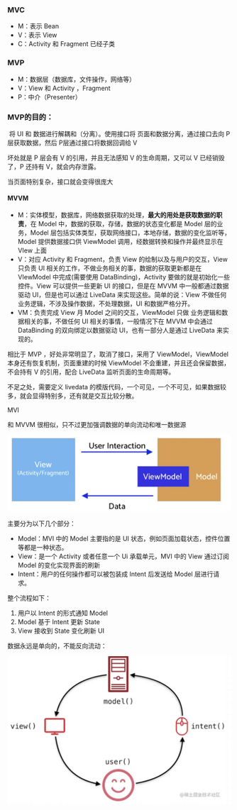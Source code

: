 ### MVC

- M：表示 Bean
- V：表示 View
- C：Activity 和 Fragment 已经子类

### MVP

- M：数据层（数据库，文件操作，网络等）
- V：View 和 Activity ，Fragment
- P：中介（Presenter）

### MVP的目的：

​	将 UI 和 数据进行解耦和（分离）。使用接口将 页面和数据分离，通过接口去向 P 层获取数据，然后 P层通过接口将数据回调给 V

坏处就是 P 层会有 V 的引用，并且无法感知 V 的生命周期，又可以 V 已经销毁了，P 还持有 V，就会内存泄露。

当页面特别复杂，接口就会变得很庞大

#### MVVM

- M：实体模型，数据库，网络数据获取的处理，**最大的用处是获取数据的职责**，在 Model 中，数据的获取，存储，数据的状态变化都是 Model 层的业务，Model 层包括实体类型，获取网络接口，本地存储，数据的变化监听等，Model 提供数据接口供 ViewModel 调用，经数据转换和操作并最终显示在 VIew 上面
- V：对应 Activity 和 Fragment，负责 View 的绘制以及与用户的交互，View 只负责 UI 相关的工作，不做业务相关的事，数据的获取更新都是在 VIewModel 中完成(需要使用 DataBinding)，Activity 要做的就是初始化一些控件。View 可以提供一些更新 UI 的接口，但是在 MVVM 中一般都通过数据驱动 UI，但是也可以通过 LiveData 来实现这些。简单的说：View 不做任何业务逻辑，不涉及操作数据，不处理数据，UI 和数据严格分开。
- VM：负责完成 View 月 Model 之间的交互，ViewModel 只做 业务逻辑和数据相关的事，不做任何 UI 相关的事情，一般情况下在 MVVM 中会通过 DataBinding 的双向绑定以数据驱动 UI，也有一部分人是通过 LiveData 来实现的。

相比于 MVP ，好处非常明显了，取消了接口，采用了 ViewModel，ViewModel 本身还有恢复机制，页面重建的时候 ViewModel 不会重建，并且还会保留数据，不会持有 V 的引用，配合 LiveData 监听页面的生命周期等。

不足之处，需要定义 livedata 的模版代码，一个可见，一个不可见，如果数据较多，就会显得特别多，还有就是交互比较分散。



MVI

和 MVVM 很相似，只不过更加强调数据的单向流动和唯一数据源

![image-20220803173354837](https://raw.githubusercontent.com/LvKang-insist/PicGo/main/img/202208031733937.png)

主要分为以下几个部分：

- Model：MVI 中的 Model 主要指的是 UI 状态，例如页面加载状态，控件位置等都是一种状态。
- View：是一个 Activity 或者任意一个 Ui 承载单元，MVI 中的 View 通过订阅 Model 的变化实现界面的刷新
- Intent：用户的任何操作都可以被包装成 Intent 后发送给 Model 层进行请求。

整个流程如下：

1. 用户以 Intent 的形式通知 Model
2. Model 基于 Intent 更新 State
3. View 接收到 State 变化刷新 UI 

数据永远是单向的，不能反向流动：

![](https://raw.githubusercontent.com/LvKang-insist/PicGo/main/img/202208031739149.png)
